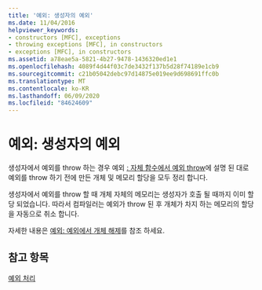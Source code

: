 ```yaml
---
title: '예외: 생성자의 예외'
ms.date: 11/04/2016
helpviewer_keywords:
- constructors [MFC], exceptions
- throwing exceptions [MFC], in constructors
- exceptions [MFC], in constructors
ms.assetid: a78eae5a-5821-4b27-9478-1436320ed1e1
ms.openlocfilehash: 4089f4d44f03c7de3432f137b5d28f74189e1cb9
ms.sourcegitcommit: c21b05042debc97d14875e019ee9d698691ffc0b
ms.translationtype: MT
ms.contentlocale: ko-KR
ms.lasthandoff: 06/09/2020
ms.locfileid: "84624609"
---
```

# <a name="exceptions-exceptions-in-constructors"></a>예외: 생성자의 예외

생성자에서 예외를 throw 하는 경우 예외 [: 자체 함수에서 예외 throw](exceptions-throwing-exceptions-from-your-own-functions.md)에 설명 된 대로 예외를 throw 하기 전에 만든 개체 및 메모리 할당을 모두 정리 합니다.

생성자에서 예외를 throw 할 때 개체 자체의 메모리는 생성자가 호출 될 때까지 이미 할당 되었습니다. 따라서 컴파일러는 예외가 throw 된 후 개체가 차지 하는 메모리의 할당을 자동으로 취소 합니다.

자세한 내용은 [예외: 예외에서 개체 해제](exceptions-freeing-objects-in-exceptions.md)를 참조 하세요.

## <a name="see-also"></a>참고 항목

[예외 처리](exception-handling-in-mfc.md)
